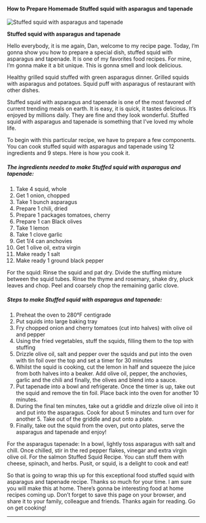             

#### How to Prepare Homemade Stuffed squid with asparagus and tapenade

![Stuffed squid with asparagus and tapenade](https://img-global.cpcdn.com/recipes/5542614821502976/751x532cq70/stuffed-squid-with-asparagus-and-tapenade-recipe-main-photo.jpg)

**Stuffed squid with asparagus and tapenade**

Hello everybody, it is me again, Dan, welcome to my recipe page. Today, I’m gonna show you how to prepare a special dish, stuffed squid with asparagus and tapenade. It is one of my favorites food recipes. For mine, I’m gonna make it a bit unique. This is gonna smell and look delicious.

Healthy grilled squid stuffed with green asparagus dinner. Grilled squids with asparagus and potatoes. Squid puff with asparagus of restaurant with other dishes.

Stuffed squid with asparagus and tapenade is one of the most favored of current trending meals on earth. It is easy, it is quick, it tastes delicious. It’s enjoyed by millions daily. They are fine and they look wonderful. Stuffed squid with asparagus and tapenade is something that I’ve loved my whole life.

To begin with this particular recipe, we have to prepare a few components. You can cook stuffed squid with asparagus and tapenade using 12 ingredients and 9 steps. Here is how you cook it.

##### The ingredients needed to make Stuffed squid with asparagus and tapenade:

1.  Take 4 squid, whole
2.  Get 1 onion, chopped
3.  Take 1 bunch asparagus
4.  Prepare 1 chili, dried
5.  Prepare 1 packages tomatoes, cherry
6.  Prepare 1 can Black olives
7.  Take 1 lemon
8.  Take 1 clove garlic
9.  Get 1/4 can anchovies
10.  Get 1 olive oil, extra virgin
11.  Make ready 1 salt
12.  Make ready 1 ground black pepper

For the squid: Rinse the squid and pat dry. Divide the stuffing mixture between the squid tubes. Rinse the thyme and rosemary, shake dry, pluck leaves and chop. Peel and coarsely chop the remaining garlic clove.

##### Steps to make Stuffed squid with asparagus and tapenade:

1.  Preheat the oven to 280°F centigrade
2.  Put squids into large baking tray
3.  Fry chopped onion and cherry tomatoes (cut into halves) with olive oil and pepper
4.  Using the fried vegetables, stuff the squids, filling them to the top with stuffing
5.  Drizzle olive oil, salt and pepper over the squids and put into the oven with tin foil over the top and set a timer for 30 minutes
6.  Whilst the squid is cooking, cut the lemon in half and squeeze the juice from both halves into a beaker. Add olive oil, pepper, the anchovies, garlic and the chili and finally, the olives and blend into a sauce.
7.  Put tapenade into a bowl and refrigerate. Once the timer is up, take out the squid and remove the tin foil. Place back into the oven for another 10 minutes.
8.  During the final ten minutes, take out a griddle and drizzle olive oil into it and put into the asparagus. Cook for about 5 minutes and turn over for another 5. Take out of the griddle and put onto a plate.
9.  Finally, take out the squid from the oven, put onto plates, serve the asparagus and tapenade and enjoy!

For the asparagus tapenade: In a bowl, lightly toss asparagus with salt and chill. Once chilled, stir in the red pepper flakes, vinegar and extra virgin olive oil. For the salmon Stuffed Squid Recipe. You can stuff them with cheese, spinach, and herbs. Pusit, or squid, is a delight to cook and eat!

So that is going to wrap this up for this exceptional food stuffed squid with asparagus and tapenade recipe. Thanks so much for your time. I am sure you will make this at home. There’s gonna be interesting food at home recipes coming up. Don’t forget to save this page on your browser, and share it to your family, colleague and friends. Thanks again for reading. Go on get cooking!

* * *